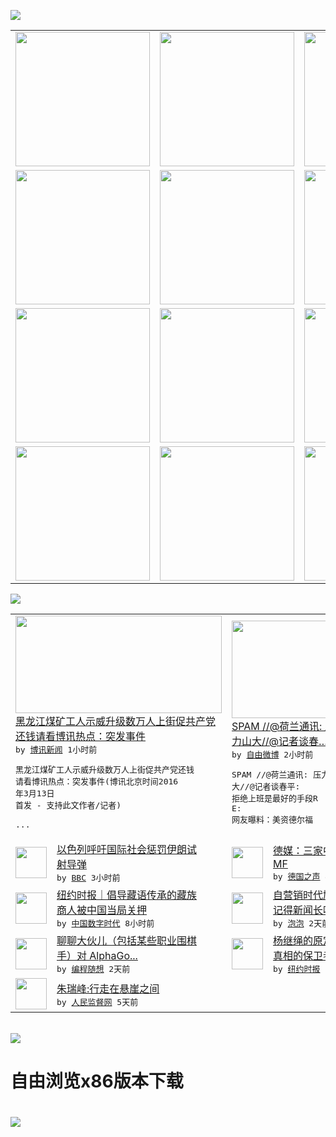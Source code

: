 

<a href="https://github.com/greatfire/z/raw/master/FreeBrowser.apk"><img src="https://raw.githubusercontent.com/greatfire/wiki/master/x/header.png" /></a><table><tr><td width="262" align="center" valign="center"><a href="https://github.com/greatfire/wiki/wiki/nyt" title="纽约时报中文网 国际纵览"><img src="https://raw.githubusercontent.com/greatfire/wiki/master/x/nyt_flag.png" width="215"/></a></td><td width="262" align="center" valign="center"><a href="https://github.com/greatfire/wiki/wiki/dw" title=""><img src="https://raw.githubusercontent.com/greatfire/wiki/master/x/dw_flag.png" width="215"/></a></td><td width="262" align="center" valign="center"><a href="https://github.com/greatfire/wiki/wiki/rmjd" title=""><img src="https://raw.githubusercontent.com/greatfire/wiki/master/x/rmjd_flag.png" width="215"/></a></td></tr><tr><td width="262" align="center" valign="center"><a href="https://github.com/paopaonetizen/website" title="泡泡 - 未经审查的互联网信息"><img src="https://raw.githubusercontent.com/greatfire/wiki/master/x/pp_flag.png" width="215"/></a></td><td width="262" align="center" valign="center"><a href="https://github.com/getlantern/mirror" title="以及自由微博和GreatFire.org官方中文论坛"><img src="https://raw.githubusercontent.com/greatfire/wiki/master/x/lantern_flag.png" width="215"/></a></td><td width="262" align="center" valign="center"><a href="https://github.com/cdtmirrors/m/" title=""><img src="https://raw.githubusercontent.com/greatfire/wiki/master/x/cdt_flag.png" width="215"/></a></td></tr><tr><td width="262" align="center" valign="center"><a href="https://github.com/program-think/blog" title="编程随想的博客"><img src="https://raw.githubusercontent.com/greatfire/wiki/master/x/pt_flag.png" width="215"/></a></td><td width="262" align="center" valign="center"><a href="https://github.com/greatfire/wiki/wiki/bbc" title=""><img src="https://raw.githubusercontent.com/greatfire/wiki/master/x/bbc_flag.png" width="215"/></a></td><td width="262" align="center" valign="center"><a href="https://github.com/freeweibo/s" title="自由微博 - 匿名和不受屏蔽的新浪微博搜索"><img src="https://raw.githubusercontent.com/greatfire/wiki/master/x/fw_flag.png" width="215"/></a></td></tr><tr><td width="262" align="center" valign="center"><a href="https://github.com/greatfire/wiki/wiki/google" title=""><img src="https://raw.githubusercontent.com/greatfire/wiki/master/x/google_flag.png" width="215"/></a></td><td width="262" align="center" valign="center"><a href="https://github.com/bxnews/boxun" title=""><img src="https://raw.githubusercontent.com/greatfire/wiki/master/x/bx_flag.png" width="215"/></a></td><td width="262" align="center" valign="center"><a href="https://github.com/greatfire/wiki/wiki/open-source" title="欢迎访问GreatFire.org开发者项目网站"><img src="https://raw.githubusercontent.com/greatfire/wiki/master/x/open-source_flag.png" width="215"/></a></td></tr></table><img src="https://raw.githubusercontent.com/greatfire/wiki/master/x/newsfeed text.png" /><table cols="4"><tr><td colspan="2" width="380"><a href="http://www.boxun.com/news/gb/china/2016/03/201603130327.shtml"><img src="http://www.boxun.com/news/images/2016/03/201603130327china1.jpg" width="330" height="156"/></a></br><a href="http://www.boxun.com/news/gb/china/2016/03/201603130327.shtml">黑龙江煤矿工人示威升级数万人上街促共产党<br/>还钱请看博讯热点：突发事件</a></br><kbd> by <a href="http://www.boxun.com">博讯新闻</a> 1小时前 </kbd></br><pre>黑龙江煤矿工人示威升级数万人上街促共产党还钱<br/>请看博讯热点：突发事件(博讯北京时间2016<br/>年3月13日 首发 - 支持此文作者/记者)<br/>              ...</pre></td><td colspan="2" width="380"><a href="https://freeweibo.com/weibo/3952463696583194"><img src="https://raw.githubusercontent.com/greatfire/wiki/master/x/fw_logo_b.png" width="330" height="156"/></a></br><a href="https://freeweibo.com/weibo/3952463696583194">SPAM //@荷兰通讯: 压力锅中的压<br/>力山大//@记者谈春…</a></br><kbd> by <a href="https://freeweibo.com/">自由微博</a> 2小时前 </kbd></br><pre>SPAM //@荷兰通讯: 压力锅中的压力山<br/>大//@记者谈春平: 拒绝上班是最好的手段R<br/>E: 网友曝料：美资德尔福</pre></td></tr><tr><td><img src="http://a.files.bbci.co.uk/worldservice/live/assets/images/2016/01/15/160115145648_benjamin_netanyahu_144x81_ap_nocredit.jpg" width="50" height="50"/></td><td width="280"><a href="http://www.bbc.com/zhongwen/simp/world/2016/03/160312_iran_israel_missile_punish">以色列呼吁国际社会惩罚伊朗试<br/>射导弹</a></br><kbd> by <a href="http://www.bbc.co.uk/zhongwen/simp">BBC</a> 3小时前 </kbd></td><td><img src="http://www.dw.com/image/0,,19113405_302,00.jpg" width="50" height="50"/></td><td width="280"><a href="http://dw.com/p/1ICGg?maca=chi-GK-text-greatfire-all-chinese-15625-xml-mrss">德媒：三家中国公司竞购德国W<br/>MF</a></br><kbd> by <a href="http://dw.de">德国之声</a> 4小时前 </kbd></td></tr><tr><td><img src="http://i0.wp.com/chinadigitaltimes.net/chinese/files/2016/03/02tibet-web1-articleLarge.jpg?resize=575%2C383" width="50" height="50"/></td><td width="280"><a href="http://feedproxy.google.com/~r/chinadigitaltimes/IyPt/~3/9vDmIf3Ajfw/">纽约时报｜倡导藏语传承的藏族<br/>商人被中国当局关押</a></br><kbd> by <a href="http://chinadigitaltimes.net/chinese/">中国数字时代</a> 8小时前 </kbd></td><td><img src="https://pao-pao.net/sites/pao-pao.net/files/styles/large/public/wen_zhong_tu_1_1.jpeg?itok=cHujnAZi" width="50" height="50"/></td><td width="280"><a href="https://pao-pao.net/article/679">自营销时代尴尬的媒体——你还<br/>记得新闻长啥样吗</a></br><kbd> by <a href="https://pao-pao.net">泡泡</a> 2天前 </kbd></td></tr><tr><td><img src="http://lh3.googleusercontent.com/pBXhMg2e-kFTdYaD-30ocFiwQY6APV6pwFBndazI-zjxwIHlQiCl29V0bg18Sm6DCoZZN8fmbn3lgDcEoh7-x3VGZERrCm2eQXTyf1XelIufobWNwzkmFtKoEjJtnc7SjHaNxnd2d0w" width="50" height="50"/></td><td width="280"><a href="http://feedproxy.google.com/~r/programthink/~3/u2XLp_dDWqo/AlphaGo.html">聊聊大伙儿（包括某些职业围棋<br/>手）对 AlphaGo...</a></br><kbd> by <a href="http://program-think.blogspot.com">编程随想</a> 2天前 </kbd></td><td><img src="http://static01.nyt.com/images/2016/03/10/world/10chinayang-web1/10chinayang-web1-articleLarge.jpg" width="50" height="50"/></td><td width="280"><a href="https://d3qlz4p8smvoli.cloudfront.net/china/20160311/c11chinayang/">杨继绳的原定赴美演讲：记者是<br/>真相的保卫者</a></br><kbd> by <a href="http://m.cn.nytimes.com/">纽约时报</a> 2天前 </kbd></td></tr><tr><td><img src="http://www.rmjdw.com/uploads/160307/3-16030G3341J52.jpg" width="50" height="50"/></td><td width="280"><a href="http://www.rmjdw.com//fazhizhongguo/20160307/15517.html">朱瑞峰:行走在悬崖之间 </a></br><kbd> by <a href="http://www.rmjdw.com/">人民监督网</a> 5天前 </kbd></td></table></br><a href="https://github.com/greatfire/z/raw/master/FreeBrowser.apk"><img src="https://raw.githubusercontent.com/greatfire/wiki/master/x/download app.png" /></a><h1>自由浏览x86版本下载<h1><a href="https://github.com/greatfire/z/raw/master/FreeBrowser-x86.apk"><img src="https://raw.githubusercontent.com/greatfire/images/master/fb86.qr.png" /></a>
